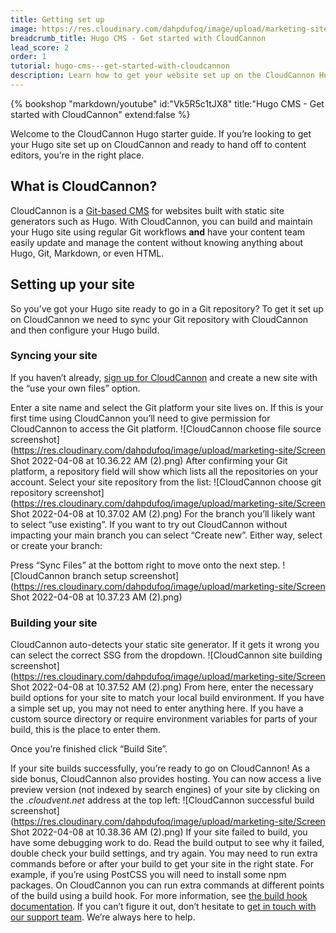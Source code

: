 ```yaml
---
title: Getting set up
image: https://res.cloudinary.com/dahpdufoq/image/upload/marketing-site/community/Tutorial+social+image.png
breadcrumb_title: Hugo CMS - Get started with CloudCannon
lead_score: 2
order: 1
tutorial: hugo-cms---get-started-with-cloudcannon
description: Learn how to get your website set up on the CloudCannon Hugo CMS.
---
```


{% bookshop "markdown/youtube" id:"Vk5R5c1tJX8" title:"Hugo CMS - Get started with CloudCannon" extend:false %}

Welcome to the CloudCannon Hugo starter guide. If you’re looking to get your Hugo site set up on CloudCannon and ready to hand off to content editors, you’re in the right place.

## What is CloudCannon?

CloudCannon is a [Git-based CMS](https://cloudcannon.com/hugo-cms/) for websites built with static site generators such as Hugo. With CloudCannon, you can build and maintain your Hugo site using regular Git workflows **and** have your content team easily update and manage the content without knowing anything about Hugo, Git, Markdown, or even HTML.

## Setting up your site

So you’ve got your Hugo site ready to go in a Git repository? To get it set up on CloudCannon we need to sync your Git repository with CloudCannon and then configure your Hugo build.

### Syncing your site

If you haven’t already, [sign up for CloudCannon](https://app.cloudcannon.com/register?trial=cc_standard) and create a new site with the “use your own files” option.

Enter a site name and select the Git platform your site lives on. If this is your first time using CloudCannon you’ll need to give permission for CloudCannon to access the Git platform.
![CloudCannon choose file source screenshot](https://res.cloudinary.com/dahpdufoq/image/upload/marketing-site/Screen Shot 2022-04-08 at 10.36.22 AM (2).png)
 After confirming your Git platform, a repository field will show which lists all the repositories on your account. Select your site repository from the list:
![CloudCannon choose git repository screenshot](https://res.cloudinary.com/dahpdufoq/image/upload/marketing-site/Screen Shot 2022-04-08 at 10.37.02 AM (2).png)
 For the branch you’ll likely want to select “use existing”. If you want to try out CloudCannon without impacting your main branch you can select “Create new”. Either way, select or create your branch:

Press “Sync Files” at the bottom right to move onto the next step.
![CloudCannon branch setup screenshot](https://res.cloudinary.com/dahpdufoq/image/upload/marketing-site/Screen Shot 2022-04-08 at 10.37.23 AM (2).png)
 
### Building your site

CloudCannon auto-detects your static site generator. If it gets it wrong you can select the correct SSG from the dropdown.
![CloudCannon site building screenshot](https://res.cloudinary.com/dahpdufoq/image/upload/marketing-site/Screen Shot 2022-04-08 at 10.37.52 AM (2).png)
 From here, enter the necessary build options for your site to match your local build environment. If you have a simple set up, you may not need to enter anything here. If you have a custom source directory or require environment variables for parts of your build, this is the place to enter them.

Once you’re finished click “Build Site”.

If your site builds successfully, you’re ready to go on CloudCannon\! As a side bonus, CloudCannon also provides hosting. You can now access a live preview version (not indexed by search engines) of your site by clicking on the *.cloudvent.net* address at the top left:
![CloudCannon successful build screenshot](https://res.cloudinary.com/dahpdufoq/image/upload/marketing-site/Screen Shot 2022-04-08 at 10.38.36 AM (2).png)
 If your site failed to build, you have some debugging work to do. Read the build output to see why it failed, double check your build settings, and try again. You may need to run extra commands before or after your build to get your site in the right state. For example, if you’re using PostCSS you will need to install some npm packages. On CloudCannon you can run extra commands at different points of the build using a build hook. For more information, see [the build hook documentation](https://cloudcannon.com/documentation/articles/extending-your-build-process-with-hooks/). If you can’t figure it out, don’t hesitate to [get in touch with our support team](https://cloudcannon.com/documentation/support/). We’re always here to help.
